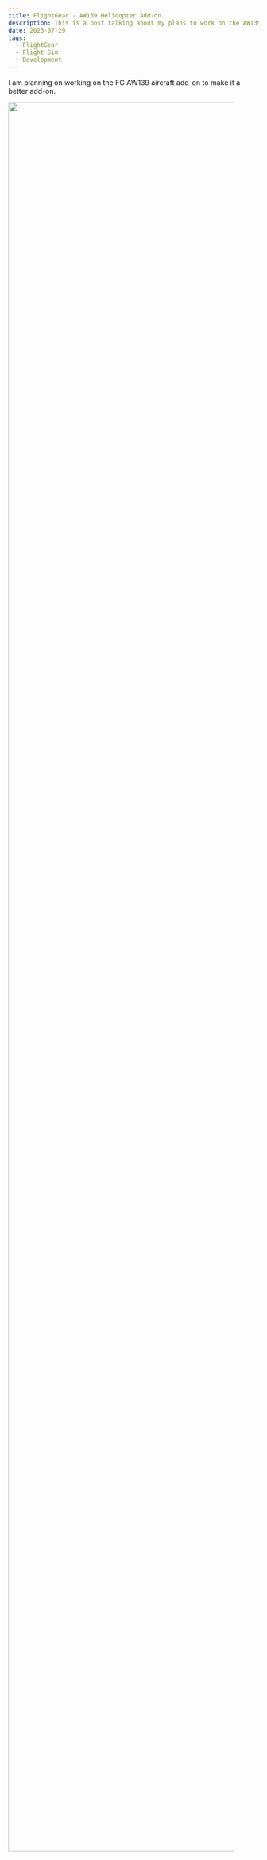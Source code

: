 ```yaml
---
title: FlightGear - AW139 Helicopter Add-on.
description: This is a post talking about my plans to work on the AW139 aircraft add-on for FlightGear
date: 2023-07-29
tags:
  - FlightGear
  - Flight Sim
  - Development
---
```


I am planning on working on the FG AW139 aircraft add-on to make it a better add-on.


<img src="https://cdn.discordapp.com/attachments/885162368626221096/1134805682953138267/image.png" style="width:95%; margin:auto;">
